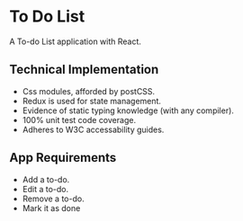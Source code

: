 # To Do List

A To-do List application with React.

## Technical Implementation
- Css modules, afforded by postCSS.
- Redux is used for state management.
- Evidence of static typing knowledge (with any compiler).
- 100% unit test code coverage.
- Adheres to W3C accessability guides.

## App Requirements
- Add a to-do.
- Edit a to-do.
- Remove a to-do.
- Mark it as done